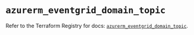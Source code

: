 # `azurerm_eventgrid_domain_topic`

Refer to the Terraform Registry for docs: [`azurerm_eventgrid_domain_topic`](https://registry.terraform.io/providers/hashicorp/azurerm/4.10.0/docs/resources/eventgrid_domain_topic).
